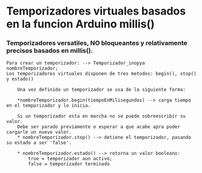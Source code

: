 # Temporizadores virtuales basados en la funcion Arduino millis()
  
  ### **Temporizadores versatiles, NO bloqueantes y relativamente precisos basados en millis().**

  
    Para crear un temporizador: --> Temporizador_inopya nombreTemporizador;
    Los temporizadores virtuales disponen de tres metodos: begin(), stop() y estado()
      
		Una vez definido un temporizador se usa de la siguiente forma:
	  
		*nombreTemporizador.begin(tiempoEnMilisegundos) --> carga tiempo en el temporizador y lo inicia.
	  
		Si un temporizador esta en marcha no se puede sobreescribir su valor.
		Debe ser parado previamente o esperar a que acabe apra poder cargarle un nuevo valor.
		* nombreTemporizador.stop() --> detiene el temporizador, pasando su estado a ser 'false'.
	  
		* nombreTemporizador.estado() --> retorna un valor booleano: 
			true = temporizador aun activo; 
			false = temporizador terminado
